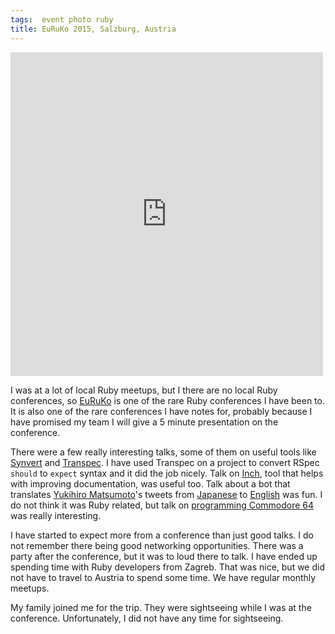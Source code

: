 ```yaml
---
tags:  event photo ruby
title: EuRuKo 2015, Salzburg, Austria
---
```

<iframe src="https://www.facebook.com/plugins/post.php?href=https%3A%2F%2Fwww.facebook.com%2Fmedia%2Fset%2F%3Fset%3Da.10153736453132290.1073741831.735252289%26type%3D3&width=500" width="500" height="518" style="border:none;overflow:hidden" scrolling="no" frameborder="0" allowTransparency="true"></iframe>

I was at a lot of local Ruby meetups, but I there are no local Ruby conferences, so [EuRuKo](http://www.euruko2015.org/) is one of the rare Ruby conferences I have been to. It is also one of the rare conferences I have notes for, probably because I have promised my team I will give a 5 minute presentation on the conference.

There were a few really interesting talks, some of them on  useful tools like [Synvert](https://github.com/xinminlabs/synvert) and [Transpec](https://github.com/yujinakayama/transpec). I have used Transpec on a project to convert RSpec `should` to `expect` syntax  and it did the job nicely. Talk on [Inch](https://github.com/rrrene/inch), tool that helps with improving documentation, was useful too. Talk about a bot that translates [Yukihiro Matsumoto](https://en.wikipedia.org/wiki/Yukihiro_Matsumoto)'s tweets from [Japanese](https://twitter.com/yukihiro_matz) to [English](https://twitter.com/matz_translated) was fun. I do not think it was Ruby related, but talk on [programming Commodore 64](http://64bites.com/) was really interesting.

I have started to expect more from a conference than just good talks. I do not remember there being good networking opportunities. There was a party after the conference, but it was to loud there to talk. I have ended up spending time with Ruby developers from Zagreb. That was nice, but we did not have to travel to Austria to spend some time. We have regular monthly meetups.

My family joined me for the trip. They were sightseeing while I was at the conference. Unfortunately, I did not have any time for sightseeing.
